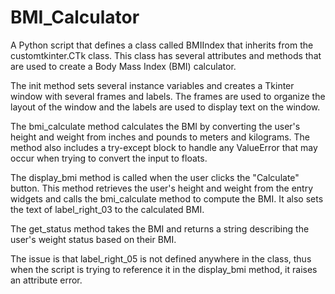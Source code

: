 # BMI_Calculator

A Python script that defines a class called BMIIndex that inherits from the customtkinter.CTk class. This class has several attributes and methods that are used to create a Body Mass Index (BMI) calculator.

The init method sets several instance variables and creates a Tkinter window with several frames and labels. The frames are used to organize the layout of the window and the labels are used to display text on the window.

The bmi_calculate method calculates the BMI by converting the user's height and weight from inches and pounds to meters and kilograms. The method also includes a try-except block to handle any ValueError that may occur when trying to convert the input to floats.

The display_bmi method is called when the user clicks the "Calculate" button. This method retrieves the user's height and weight from the entry widgets and calls the bmi_calculate method to compute the BMI. It also sets the text of label_right_03 to the calculated BMI.

The get_status method takes the BMI and returns a string describing the user's weight status based on their BMI.

The issue is that label_right_05 is not defined anywhere in the class, thus when the script is trying to reference it in the display_bmi method, it raises an attribute error.

